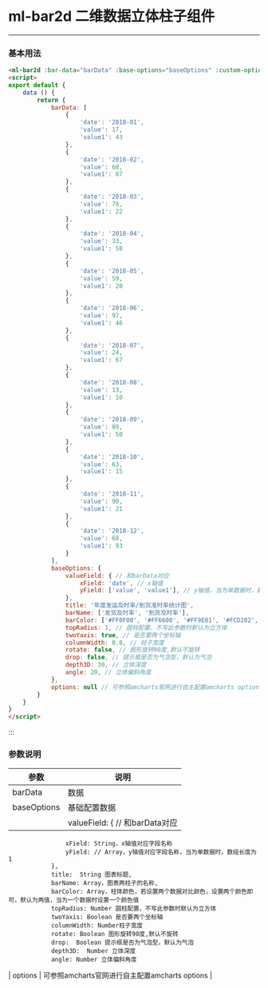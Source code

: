 
# ml-bar2d 二维数据立体柱子组件
----


### 基本用法

``` html
<ml-bar2d :bar-data="barData" :base-options="baseOptions" :custom-options="options"></ml-bar2d>
<script>
export default {
    data () {
        return {
            barData: [
                {
                    'date': '2018-01',
                    'value': 17,
                    'value1': 43
                },
                {
                    'date': '2018-02',
                    'value': 68,
                    'value1': 87
                },
                {
                    'date': '2018-03',
                    'value': 78,
                    'value1': 22
                },
                {
                    'date': '2018-04',
                    'value': 33,
                    'value1': 58
                },
                {
                    'date': '2018-05',
                    'value': 59,
                    'value1': 20
                },
                {
                    'date': '2018-06',
                    'value': 97,
                    'value1': 46
                },
                {
                    'date': '2018-07',
                    'value': 24,
                    'value1': 67
                },
                {
                    'date': '2018-08',
                    'value': 13,
                    'value1': 10
                },
                {
                    'date': '2018-09',
                    'value': 89,
                    'value1': 50
                },
                {
                    'date': '2018-10',
                    'value': 63,
                    'value1': 15
                },
                {
                    'date': '2018-11',
                    'value': 90,
                    'value1': 21
                },
                {
                    'date': '2018-12',
                    'value': 68,
                    'value1': 93
                }
            ],
            baseOptions: {
                valueField: { // 和barData对应
                    xField: 'date', // x轴值
                    yField: ['value', 'value1'], // y轴值，当为单数据时，数组长度为1
                },
                title: '年度发运及时率/到货准时率统计图',
                barName: ['发货及时率', '到货及时率'],
                barColor: ['#FF0F00', '#FF6600', '#FF9E01', '#FCD202', '#F8FF01', '#B0DE09', '#04D215', '#0D8ECF', '#0D52D1', '#2A0CD0', '#8A0CCF', '#CD0D74'], // 柱体颜色，若设置两个数据对比颜色，设置两个颜色即可，默认为两值，一个数据时设置一个颜色值，需为数组
                topRadius: 1, // 圆柱配置，不写此参数时默认为立方体
                twoYaxis: true, // 是否要两个坐标轴
                columnWidth: 0.8, // 柱子宽度
                rotate: false, // 图形旋转90度,默认不旋转
                drop: false, // 提示框是否为气泡型，默认为气泡
                depth3D: 30, // 立体深度
                angle: 20, // 立体偏斜角度
            },
            options: null // 可参照amcharts官网进行自主配置amcharts options
        }
    }
}
</script>
```
:::

### 参数说明

| 参数                            | 说明                                                        |
|-------------------------------  |-------------------------------------------------------------|
| barData                         | 数据                                                  |
| baseOptions                     | 基础配置数据                                               |
|                                 | valueField: { // 和barData对应
                    xField: String，x轴值对应字段名称
                    yField: // Array，y轴值对应字段名称，当为单数据时，数组长度为1
                },
                title:  String 图表标题,
                barName: Array，图表两柱子的名称,
                barColor: Array，柱体颜色，若设置两个数据对比颜色，设置两个颜色即可，默认为两值，当为一个数据时设置一个颜色值
                topRadius: Number 圆柱配置，不写此参数时默认为立方体
                twoYaxis: Boolean 是否要两个坐标轴
                columnWidth: Number柱子宽度
                rotate: Boolean 图形旋转90度,默认不旋转
                drop:  Boolean 提示框是否为气泡型，默认为气泡
                depth3D:  Number 立体深度
                angle: Number 立体偏斜角度
| options                         | 可参照amcharts官网进行自主配置amcharts options            |
